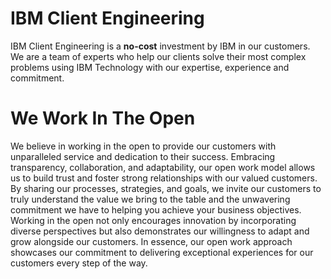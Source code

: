 # IBM Client Engineering
IBM Client Engineering is a **no-cost** investment by IBM in our customers. We are a team of experts who help our clients solve their most complex problems using IBM Technology with our expertise, experience and commitment. 

# We Work In The Open
We believe in working in the open to provide our customers with unparalleled service and dedication to their success. Embracing transparency, collaboration, and adaptability, our open work model allows us to build trust and foster strong relationships with our valued customers. By sharing our processes, strategies, and goals, we invite our customers to truly understand the value we bring to the table and the unwavering commitment we have to helping you achieve your business objectives. Working in the open not only encourages innovation by incorporating diverse perspectives but also demonstrates our willingness to adapt and grow alongside our customers. In essence, our open work approach showcases our commitment to delivering exceptional experiences for our customers every step of the way.
